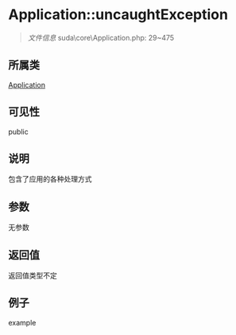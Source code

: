 # Application::uncaughtException



> *文件信息* suda\core\Application.php: 29~475

## 所属类 

[Application](../Application.md)

## 可见性

 public 

## 说明


包含了应用的各种处理方式


## 参数


无参数


## 返回值

返回值类型不定


## 例子

example